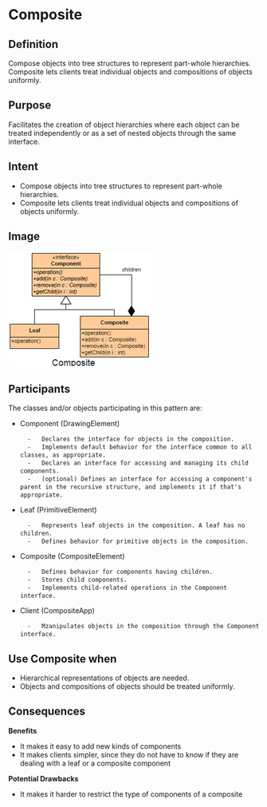 # Composite #

## Definition ##

Compose objects into tree structures to represent part-whole hierarchies. Composite lets clients treat individual objects and compositions of objects uniformly.

## Purpose ##

Facilitates the creation of object hierarchies where each object can be treated independently or as a set of nested objects through the same interface.

## Intent ##

+ Compose objects into tree structures to represent part-whole hierarchies.
+ Composite lets clients treat individual objects and compositions of objects uniformly.

## Image ##

![alt text](./Images/Composite.md.png "Composite")

## Participants ##

The classes and/or objects participating in this pattern are:

+ Component   (DrawingElement)

		-	Declares the interface for objects in the composition.
		-	Implements default behavior for the interface common to all classes, as appropriate.
		-	Declares an interface for accessing and managing its child components.
		-	(optional) Defines an interface for accessing a component's parent in the recursive structure, and implements it if that's appropriate.
+ Leaf   (PrimitiveElement)

		-	Represents leaf objects in the composition. A leaf has no children.
		-	Defines behavior for primitive objects in the composition.
+ Composite   (CompositeElement)

		-	Defines behavior for components having children.
		-	Stores child components.
		-	Implements child-related operations in the Component interface.
+ Client  (CompositeApp)

		-	Mzanipulates objects in the composition through the Component interface.

## Use Composite when ##

+ Hierarchical representations of objects are needed.
+ Objects and compositions of objects should be treated uniformly.

## Consequences ##

**Benefits**

+ It makes it easy to add new kinds of components
+ It makes clients simpler, since they do not have to know if they are dealing with a leaf or a composite component

**Potential Drawbacks**

+ It makes it harder to restrict the type of components of a composite
